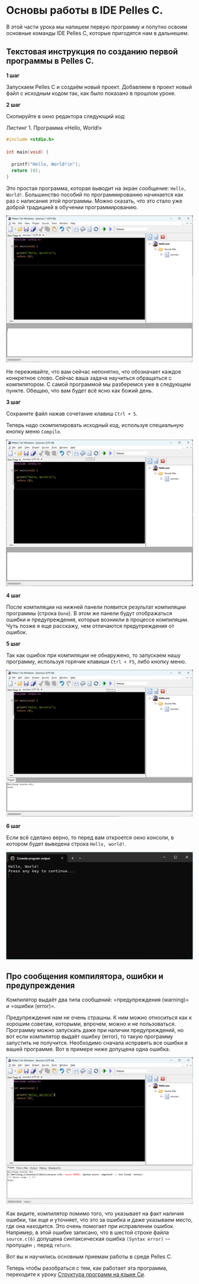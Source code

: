 # Основы работы в IDE Pelles C.

В этой части урока мы напишем первую программу и попутно освоим основные команды IDE Pelles C, которые пригодятся нам в дальнешем.

## Текстовая инструкция по созданию первой программы в Pelles C.


**1 шаг**

Запускаем Pelles C и создаём новый проект. Добавляем в проект новый файл с исходным кодом так, как было показано в прошлом уроке.


**2 шаг**

Скопируйте в окно редактора следующий код:

Листинг 1. Программа «Hello, World!»
```c
#include <stdio.h>

int main(void) {

  printf("Hello, World!\n");
  return (0);
}
```

Это простая программа, которая выводит на экран сообщение: `Hello, World!`. Большинство пособий по программированию начинается как раз с написания этой программы. Можно сказать, что это стало уже доброй традицией в обучении программированию.

![Код программы hello, world в текстовом редакторе](./first_program.png "Рис.1 Код программы hello, world в редакторе Pelles C")

Не переживайте, что вам сейчас непонятно, что обозначает каждое конкретное слово. Сейчас ваша задача научиться обращаться с компилятором. С самой программой мы разберемся уже в следующем пункте. Обещаю, что вам будет всё ясно как божий день.


**3 шаг**

Сохраните файл нажав сочетание клавиш `Ctrl + S`.

Теперь надо скомпилировать исходный код, используя специальную кнопку меню `Compile`.

![Страница загрузки IDE Pelles C.](./compile_pellesc.png "Рис2. Кнопка компиляции в IDE Pelles C")


**4 шаг**

После компиляции на нижней панели появится результат компиляции программы (строка `Done`). В этом же панели будут отображаться ошибки и предупреждения, которые возникли в процессе компиляции. Чуть позже я еще расскажу, чем отличаются предупреждения от ошибок.


**5 шаг**

Так как ошибок при компиляции не обнаружено, то запускаем нашу программу, используя горячие клавиши `Ctrl + F5`, либо кнопку меню.

![Выполнение скомпилированной программы.](./execute_pellesc.png "Рис.3 Кнопка выполнения скомпилированной программы в IDE Pelles C")


**6 шаг**

Если всё сделано верно, то перед вам откроется окно консоли, в котором будет выведена строка `Hello, world!`.

![Окно консоли после успешного выполнения программы Hello, World](./run_program_pellesc.png "Рис.4 Окно консоли после успешного выполнения программы")


## Про сообщения компилятора, ошибки и предупреждения

Компилятор выдаёт два типа сообщений: =предупреждения (warning)= и =ошибки (error)=.

Предупреждения нам не очень страшны. К ним можно относиться как к хорошим советам, которыми, впрочем, можно и не пользоваться. Программу можно запускать даже при наличии предупреждений, но вот если компилятор выдаёт ошибку (error), то такую программу запустить не получится. Необходимо сначала исправить все ошибки в вашей программе. Вот в примере ниже допущена одна ошибка.

![Сообщение компилятора об ошибке в программе.](./syntax_error_pellesc.png "Рис.5 Сообщение компилятора об ошибке в программе")


Как видите, компилятор помимо того, что указывает на факт наличия ошибки, так еще и уточняет, что это за ошибка и даже указываем место, где она находится. Это очень помогает при исправлении ошибок. Например, в этой ошибке записано, что в шестой строке файла `source.c(6)` допущена синтаксическая ошибка `(Syntax error)` -– пропущен `;` перед `return`.

Вот вы и научились основным приемам работы в среде Pelles C.

Теперь чтобы разобраться с тем, как работает эта программа, переходите к уроку [Структура программ на языке Си](../../1/structura_programm_na_c).
